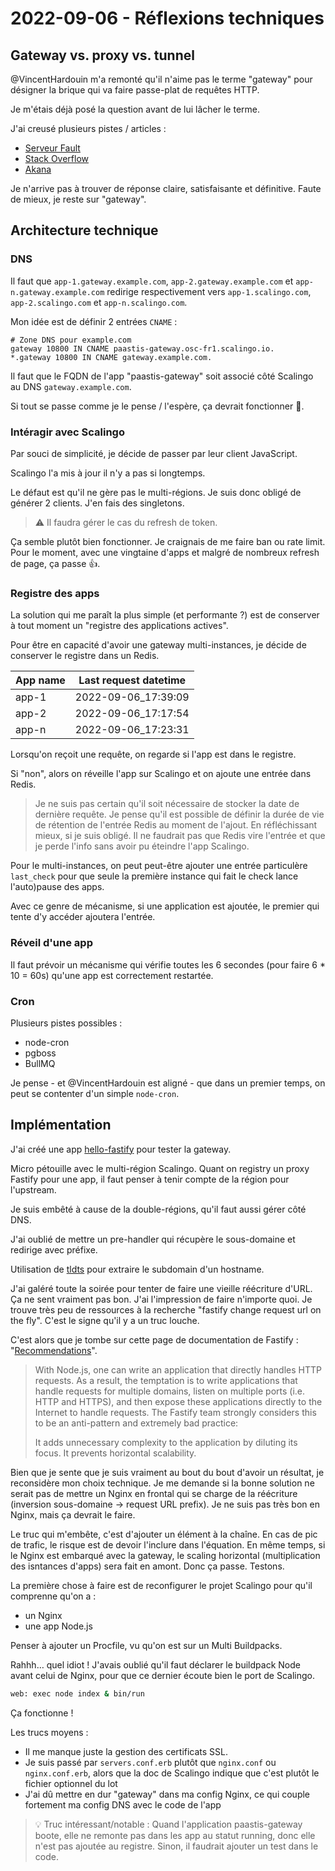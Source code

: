 # 2022-09-06 - Réflexions techniques

## Gateway vs. proxy vs. tunnel

@VincentHardouin m'a remonté qu'il n'aime pas le terme "gateway" pour désigner la brique qui va faire passe-plat de requêtes HTTP.

Je m'étais déjà posé la question avant de lui lâcher le terme.

J'ai creusé plusieurs pistes / articles :
- [Serveur Fault](https://serverfault.com/questions/994319/what-is-the-difference-between-a-proxy-server-and-a-gateway-server)
- [Stack Overflow](https://stackoverflow.com/a/34284700/2120773)
- [Akana](https://www.akana.com/blog/api-proxy-vs-api-gateway)

Je n'arrive pas à trouver de réponse claire, satisfaisante et définitive.
Faute de mieux, je reste sur "gateway".

## Architecture technique

### DNS

Il faut que `app-1.gateway.example.com`, `app-2.gateway.example.com` et `app-n.gateway.example.com` redirige respectivement vers `app-1.scalingo.com`, `app-2.scalingo.com` et `app-n.scalingo.com`.

Mon idée est de définir 2 entrées `CNAME` : 

```shell
# Zone DNS pour example.com
gateway 10800 IN CNAME paastis-gateway.osc-fr1.scalingo.io.
*.gateway 10800 IN CNAME gateway.example.com.
```

Il faut que le FQDN de l'app "paastis-gateway" soit associé côté Scalingo au DNS `gateway.example.com`.

Si tout se passe comme je le pense / l'espère, ça devrait fonctionner 🤞. 

### Intéragir avec Scalingo

Par souci de simplicité, je décide de passer par leur client JavaScript.

Scalingo l'a mis à jour il n'y a pas si longtemps.

Le défaut est qu'il ne gère pas le multi-régions.
Je suis donc obligé de générer 2 clients.
J'en fais des singletons.

> ⚠️ Il faudra gérer le cas du refresh de token.

Ça semble plutôt bien fonctionner.
Je craignais de me faire ban ou rate limit.
Pour le moment, avec une vingtaine d'apps et malgré de nombreux refresh de page, ça passe 👍.

### Registre des apps

La solution qui me paraît la plus simple (et performante ?) est de conserver à tout moment un "registre des applications actives". 

Pour être en capacité d'avoir une gateway multi-instances, je décide de conserver le registre dans un Redis.

| App name | Last request datetime |
|----------|-----------------------|
| app-1    | 2022-09-06_17:39:09   |
| app-2    | 2022-09-06_17:17:54   |
| app-n    | 2022-09-06_17:23:31   |

Lorsqu'on reçoit une requête, on regarde si l'app est dans le registre.

Si "non", alors on réveille l'app sur Scalingo et on ajoute une entrée dans Redis.

> Je ne suis pas certain qu'il soit nécessaire de stocker la date de dernière requête.
> Je pense qu'il est possible de définir la durée de vie de rétention de l'entrée Redis au moment de l'ajout.
> En réfléchissant mieux, si je suis obligé.
> Il ne faudrait pas que Redis vire l'entrée et que je perde l'info sans avoir pu éteindre l'app Scalingo.

Pour le multi-instances, on peut peut-être ajouter une entrée particulère `last_check` pour que seule la première instance qui fait le check lance l'auto)pause des apps.

Avec ce genre de mécanisme, si une application est ajoutée, le premier qui tente d'y accéder ajoutera l'entrée.

### Réveil d'une app

Il faut prévoir un mécanisme qui vérifie toutes les 6 secondes (pour faire 6 * 10 = 60s) qu'une app est correctement restartée. 

### Cron

Plusieurs pistes possibles : 
- node-cron
- pgboss
- BullMQ

Je pense - et @VincentHardouin est aligné - que dans un premier temps, on peut se contenter d'un simple `node-cron`.

## Implémentation

J'ai créé une app [hello-fastify](https://github.com/jbuget/hello-fastify) pour tester la gateway.

Micro pétouille avec le multi-région Scalingo.
Quant on registry un proxy Fastify pour une app, il faut penser à tenir compte de la région pour l'upstream.

Je suis embêté à cause de la double-régions, qu'il faut aussi gérer côté DNS. 

J'ai oublié de mettre un pre-handler qui récupère le sous-domaine et redirige avec préfixe.

Utilisation de [tldts](https://github.com/remusao/tldts) pour extraire le subdomain d'un hostname.

J'ai galéré toute la soirée pour tenter de faire une vieille réécriture d'URL.
Ça ne sent vraiment pas bon.
J'ai l'impression de faire n'importe quoi.
Je trouve très peu de ressources à la recherche "fastify change request url on the fly".
C'est le signe qu'il y a un truc louche.

C'est alors que je tombe sur cette page de documentation de Fastify : "[Recommendations](https://www.fastify.io/docs/latest/Guides/Recommendations/)".

> With Node.js, one can write an application that directly handles HTTP requests. As a result, the temptation is to write applications that handle requests for multiple domains, listen on multiple ports (i.e. HTTP and HTTPS), and then expose these applications directly to the Internet to handle requests.
> The Fastify team strongly considers this to be an anti-pattern and extremely bad practice:
> 
> It adds unnecessary complexity to the application by diluting its focus.
> It prevents horizontal scalability.

Bien que je sente que je suis vraiment au bout du bout d'avoir un résultat, je reconsidère mon choix technique.
Je me demande si la bonne solution ne serait pas de mettre un Nginx en frontal qui se charge de la réécriture (inversion sous-domaine → request URL prefix).
Je ne suis pas très bon en Nginx, mais ça devrait le faire.

Le truc qui m'embête, c'est d'ajouter un élément à la chaîne.
En cas de pic de trafic, le risque est de devoir l'inclure dans l'équation.
En même temps, si le Nginx est embarqué avec la gateway, le scaling horizontal (multiplication des isntances d'apps) sera fait en amont.
Donc ça passe.
Testons.

La première chose à faire est de reconfigurer le projet Scalingo pour qu'il comprenne qu'on a :
- un Nginx
- une app Node.js

Penser à ajouter un Procfile, vu qu'on est sur un Multi Buildpacks.

Rahhh… quel idiot ! 
J'avais oublié qu'il faut déclarer le buildpack Node avant celui de Nginx, pour que ce dernier écoute bien le port de Scalingo.

```bash
web: exec node index & bin/run
```

Ça fonctionne !

Les trucs moyens :
- Il me manque juste la gestion des certificats SSL.
- Je suis passé par `servers.conf.erb` plutôt que `nginx.conf` ou `nginx.conf.erb`, alors que la doc de Scalingo indique que c'est plutôt le fichier optionnel du lot
- J'ai dû mettre en dur "gateway" dans ma config Nginx, ce qui couple fortement ma config DNS avec le code de l'app

> 💡 Truc intéressant/notable :
> Quand l'application paastis-gateway boote, elle ne remonte pas dans les app au statut running, donc elle n'est pas ajoutée au registre.
> Sinon, il faudrait ajouter un test dans le code.  
